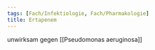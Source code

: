 ```yaml
---
tags: [Fach/Infektiologie, Fach/Pharmakologie]
title: Ertapenem
---
```

unwirksam gegen [[Pseudomonas aeruginosa]]